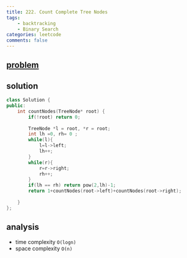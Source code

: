 ```yaml
---
title: 222. Count Complete Tree Nodes
tags:  
    - backtracking
    - Binary Search
categories: leetcode
comments: false
---
```


## [problem](https://leetcode.com/problems/count-complete-tree-nodes/)

## solution
```c++
class Solution {
public:
    int countNodes(TreeNode* root) {
        if(!root) return 0;
        
        TreeNode *l = root, *r = root;
        int lh =0, rh= 0 ;
        while(l){
            l=l->left;
            lh++;
        }
        while(r){
            r=r->right;
            rh++;
        }
        if(lh == rh) return pow(2,lh)-1;
        return 1+countNodes(root->left)+countNodes(root->right);
        
    }
};
```
## analysis
- time complexity `O(logn)`
- space complexity `O(n)`
